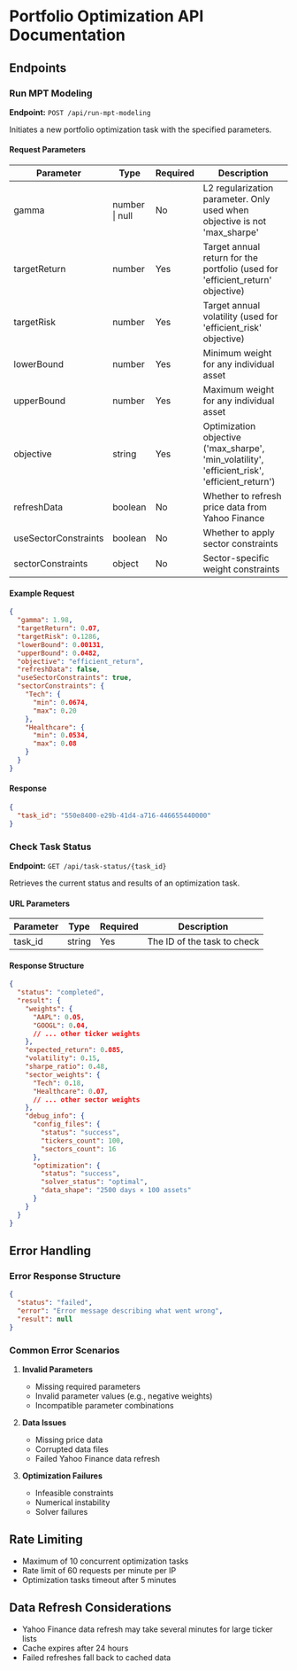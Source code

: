 # Portfolio Optimization API Documentation

## Endpoints

### Run MPT Modeling

**Endpoint:** `POST /api/run-mpt-modeling`

Initiates a new portfolio optimization task with the specified parameters.

#### Request Parameters

| Parameter | Type | Required | Description |
|-----------|------|----------|-------------|
| gamma | number \| null | No | L2 regularization parameter. Only used when objective is not 'max_sharpe' |
| targetReturn | number | Yes | Target annual return for the portfolio (used for 'efficient_return' objective) |
| targetRisk | number | Yes | Target annual volatility (used for 'efficient_risk' objective) |
| lowerBound | number | Yes | Minimum weight for any individual asset |
| upperBound | number | Yes | Maximum weight for any individual asset |
| objective | string | Yes | Optimization objective ('max_sharpe', 'min_volatility', 'efficient_risk', 'efficient_return') |
| refreshData | boolean | No | Whether to refresh price data from Yahoo Finance |
| useSectorConstraints | boolean | No | Whether to apply sector constraints |
| sectorConstraints | object | No | Sector-specific weight constraints |

#### Example Request
```json
{
  "gamma": 1.98,
  "targetReturn": 0.07,
  "targetRisk": 0.1286,
  "lowerBound": 0.00131,
  "upperBound": 0.0482,
  "objective": "efficient_return",
  "refreshData": false,
  "useSectorConstraints": true,
  "sectorConstraints": {
    "Tech": {
      "min": 0.0674,
      "max": 0.20
    },
    "Healthcare": {
      "min": 0.0534,
      "max": 0.08
    }
  }
}
```

#### Response
```json
{
  "task_id": "550e8400-e29b-41d4-a716-446655440000"
}
```

### Check Task Status

**Endpoint:** `GET /api/task-status/{task_id}`

Retrieves the current status and results of an optimization task.

#### URL Parameters
| Parameter | Type | Required | Description |
|-----------|------|----------|-------------|
| task_id | string | Yes | The ID of the task to check |

#### Response Structure
```json
{
  "status": "completed",
  "result": {
    "weights": {
      "AAPL": 0.05,
      "GOOGL": 0.04,
      // ... other ticker weights
    },
    "expected_return": 0.085,
    "volatility": 0.15,
    "sharpe_ratio": 0.48,
    "sector_weights": {
      "Tech": 0.18,
      "Healthcare": 0.07,
      // ... other sector weights
    },
    "debug_info": {
      "config_files": {
        "status": "success",
        "tickers_count": 100,
        "sectors_count": 16
      },
      "optimization": {
        "status": "success",
        "solver_status": "optimal",
        "data_shape": "2500 days × 100 assets"
      }
    }
  }
}
```

## Error Handling

### Error Response Structure
```json
{
  "status": "failed",
  "error": "Error message describing what went wrong",
  "result": null
}
```

### Common Error Scenarios

1. **Invalid Parameters**
   - Missing required parameters
   - Invalid parameter values (e.g., negative weights)
   - Incompatible parameter combinations

2. **Data Issues**
   - Missing price data
   - Corrupted data files
   - Failed Yahoo Finance data refresh

3. **Optimization Failures**
   - Infeasible constraints
   - Numerical instability
   - Solver failures

## Rate Limiting
- Maximum of 10 concurrent optimization tasks
- Rate limit of 60 requests per minute per IP
- Optimization tasks timeout after 5 minutes

## Data Refresh Considerations
- Yahoo Finance data refresh may take several minutes for large ticker lists
- Cache expires after 24 hours
- Failed refreshes fall back to cached data 